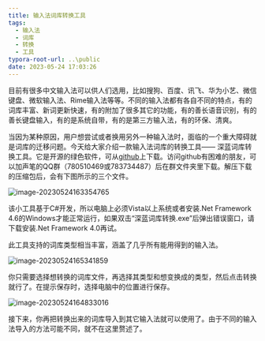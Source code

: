 ```yaml
---
title: 输入法词库转换工具
tags:
  - 输入法
  - 词库
  - 转换
  - 工具
typora-root-url: ..\public
date: 2023-05-24 17:03:26
---
```



目前有很多中文输入法可以供人们选用，比如搜狗、百度、讯飞、华为小艺、微信键盘、微软输入法、Rime输入法等等。不同的输入法都有各自不同的特点，有的词库丰富、新词更新快速，有的附加了很多其它的功能，有的善长语音识别，有的善长键盘输入，有的是系统自带，有的是第三方输入法，有的环保、清爽。

<!--more-->

当因为某种原因，用户想尝试或者换用另外一种输入法时，面临的一个重大障碍就是词库的迁移问题。今天给大家介绍一款输入法词库的转换工具—— 深蓝词库转换工具。它是开源的绿色软件，可从[github](https://github.com/studyzy/imewlconverter/releases)上下载。访问github有困难的朋友，可以加声笔的QQ群（780510469或783734487）后在群文件夹里下载。解压下载的压缩包后，会有下图所示的三个文件。

![image-20230524163354765](/images/image-20230524163354765.png)

该小工具基于C#开发，所以电脑上必须Vista以上系统或者安装.Net Framework 4.6的Windows才能正常运行，如果双击“深蓝词库转换.exe”后弹出错误窗口，请下载安装.Net Framework 4.0再试。

此工具支持的词库类型相当丰富，涵盖了几乎所有能用得到的输入法。

![image-20230524165341859](/images/image-20230524165341859.png)

你只需要选择想转换的词库文件，再选择其类型和想变换成的类型，然后点击转换就行了。在提示保存时，选择电脑中的位置进行保存。

![image-20230524164833016](/images/image-20230524164833016.png)

接下来，你再把转换出来的词库导入到其它输入法就可以使用了。由于不同的输入法导入的方法可能不同，就不在这里赘述了。